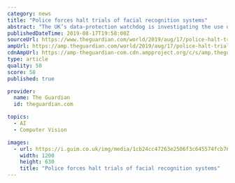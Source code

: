 ```yaml
---
category: news
title: "Police forces halt trials of facial recognition systems"
abstract: "The UK’s data-protection watchdog is investigating the use of facial-recognition cameras at a shopping development at King’s Cross, central London. Photograph: Tolga Akmen/AFP/Getty Images Police forces are pushing back against Home Office attempts to ..."
publishedDateTime: 2019-08-17T19:58:00Z
sourceUrl: https://www.theguardian.com/world/2019/aug/17/police-halt-trials-face-recognition-systems-surveillance-technology
ampUrl: https://amp.theguardian.com/world/2019/aug/17/police-halt-trials-face-recognition-systems-surveillance-technology
cdnAmpUrl: https://amp-theguardian-com.cdn.ampproject.org/c/s/amp.theguardian.com/world/2019/aug/17/police-halt-trials-face-recognition-systems-surveillance-technology
type: article
quality: 58
score: 58
published: true

provider:
  name: The Guardian
  id: theguardian.com

topics:
  - AI
  - Computer Vision

images:
  - url: https://i.guim.co.uk/img/media/1cb24cc47263e2506f3c645574fcb7662ed0c162/90_51_4743_2846/master/4743.jpg?width=1200&height=630&quality=85&auto=format&fit=crop&overlay-align=bottom%2Cleft&overlay-width=100p&overlay-base64=L2ltZy9zdGF0aWMvb3ZlcmxheXMvdG8tZGVmYXVsdC5wbmc&enable=upscale&s=bb2a9f5baa30ebcf49502c781f2af807
    width: 1200
    height: 630
    title: "Police forces halt trials of facial recognition systems"
---
```

